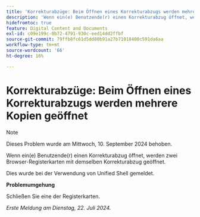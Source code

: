 ```yaml
---
title: 'Korrekturabzüge: Beim Öffnen eines Korrekturabzugs werden mehrere Kopien geöffnet'
description: 'Wenn ein(e) Benutzende(r) einen Korrekturabzug öffnet, werden zwei Browser-Registerkarten mit demselben Korrekturabzug geöffnet. '
hidefromtoc: true
feature: Digital Content and Documents
exl-id: c09e199c-0b72-4791-930c-eed14dd2ffbf
source-git-commit: 79ffb8fc61d5dd80b91a27b71018400c591da6aa
workflow-type: tm+mt
source-wordcount: '66'
ht-degree: 16%

---
```


# Korrekturabzüge: Beim Öffnen eines Korrekturabzugs werden mehrere Kopien geöffnet

>[!NOTE]
>
>Dieses Problem wurde am Mittwoch, 10. September 2024 behoben.

Wenn ein(e) Benutzende(r) einen Korrekturabzug öffnet, werden zwei Browser-Registerkarten mit demselben Korrekturabzug geöffnet.

Dies wurde bei der Verwendung von Unified Shell gemeldet.

**Problemumgehung**

Schließen Sie eine der Registerkarten.

_Erste Meldung am Dienstag, 22. Juli 2024._
